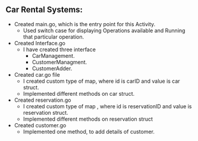 ## Car Rental Systems:

* Created main.go, which is the entry point for this Activity.
   * Used switch case for displaying Operations available and Running that particular operation.
* Created Interface.go
   * I have created three interface 
      * CarManagement.
      * CustomerManagment.
      * CustomerAdder.
* Created car.go file
   * I created custom type of map, where id is carID and value is car struct.
   * Implemented different methods on car struct.
* Created reservation.go
   * I created custom type of map , where id is reservationID and value is reservation struct.
   * Implemented different methods on reservation struct 
* Created customer.go
   * Implemented one method, to add details of customer.
          